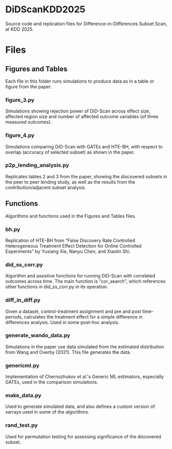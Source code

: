# DiDScanKDD2025
Source code and replication files for Difference-in-Differences Subset Scan, at KDD 2025.

# Files 

## Figures and Tables
Each file in this folder runs simulations to produce data as in a table or figure from the paper.

### figure_3.py
Simulations showing rejection power of DiD-Scan across effect size, affected region size and number of affected outcome variables (of three measured outcomes). 

### figure_4.py 
Simulations comparing DiD-Scan with GATEs and HTE-BH, with respect to overlap (accuracy of selected subset) as shown in the paper. 

### p2p_lending_analysis.py
Replicates tables 2 and 3 from the paper, showing the discovered subsets in the peer to peer lending study, as well as the results from the contribution/adjacent subset analysis. 

## Functions 

Algorithms and functions used in the Figures and Tables files. 

### bh.py 

Replication of HTE-BH from "False Discovery Rate Controlled Heterogeneous Treatment Effect Detection for Online Controlled Experiments" by Yuxiang Xie, Nanyu Chen, and Xiaolin Shi. 

### did_ss_corr.py

Algorithm and assistive functions for running DiD-Scan with correlated outcomes across time. The main function is "cor_search", which references other functions in did_ss_corr.py in its operation. 

### diff_in_diff.py 

Given a dataset, control-treatment assignment and pre and post time-periods, calculates the treatment effect for a simple difference in differences analysis. Used in some post-hoc analysis. 

### generate_wando_data.py

Simulations in the paper use data simulated from the estimated distribution from Wang and Overby (2021). This file generates the data. 

### genericml.py

Implementation of Chernozhukov et al.'s Generic ML estimators, especially GATEs, used in the comparison simulations. 

### make_data.py

Used to generate simulated data, and also defines a custom version of xarrays used in some of the algorithms. 

### rand_test.py

Used for permutation testing for assessing significance of the discovered subset. 